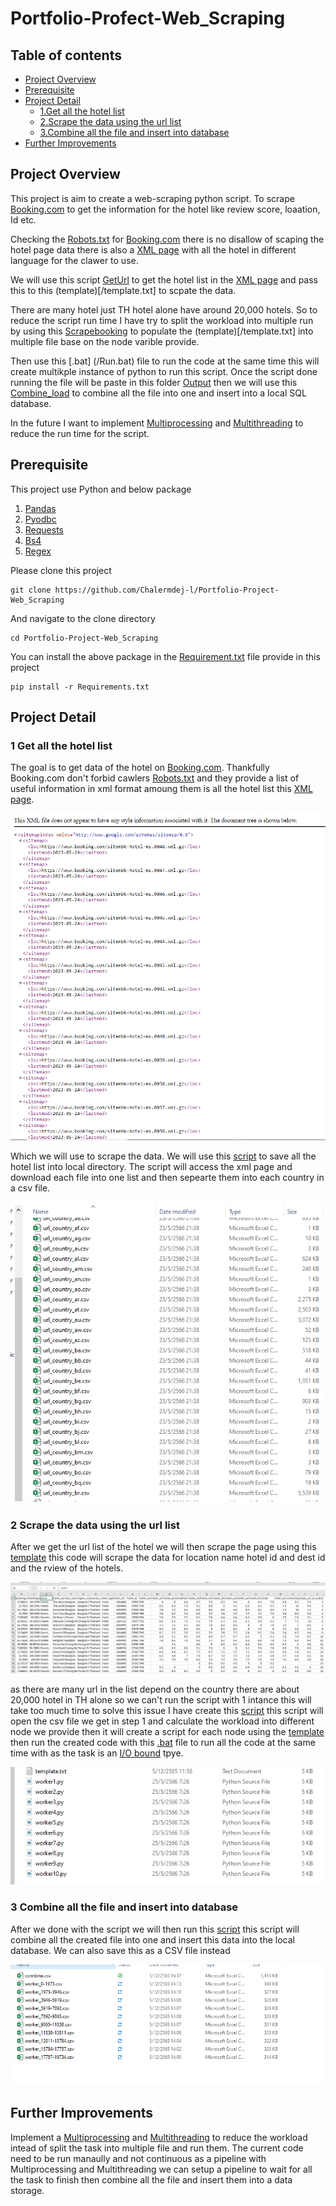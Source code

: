 # Portfolio-Profect-Web_Scraping

## Table of contents

* [Project Overview](#project-overview)
* [Prerequisite](#prerequisite)
* [Project Detail](#project-detail)
  - [1.Get all the hotel list](#1-get-all-the-hotel-list)
  - [2.Scrape the data using the url list](#2-scrape-the-data-using-the-url-list)
  - [3.Combine all the file and insert into database](#3-combine-all-the-file-and-insert-into-database)
* [Further Improvements](#further-improvements)

## Project Overview

This project is aim to create a web-scraping python script. To scrape [Booking.com](https://www.booking.com/) to get the information for the hotel like review score, loaation, Id etc. 

Checking the [Robots.txt](https://www.booking.com/robots.txt) for [Booking.com](https://www.booking.com/) there is no disallow of scaping the hotel page data there is also a [XML page](https://www.booking.com/sitembk-hotel-index.xml) with all the hotel in different language for the clawer to use.

We will use this script [GetUrl](/GetUrl.ipynb) to get the hotel list in the [XML page](https://www.booking.com/sitembk-hotel-index.xml) and pass this to this (template)[/template.txt] to scpate the data. 

There are many hotel just TH hotel alone have around 20,000 hotels. So to reduce the script run time I have try to split the workload into multiple run by using this [Scrapebooking](/Scapebooking.ipynb) to populate the (template)[/template.txt] into multiple file base on the node varible provide.

Then use this [.bat] (/Run.bat) file to run the code at the same time this will create multikple instance of python to run this script. Once the script done running the file will be paste in this folder
 [Output](/Output) then we will use this [Combine_load](/Combine_load.ipynb) to combine all the file into one and insert into a local SQL database. 
 
 In the future I want to implement [Multiprocessing](https://docs.python.org/3/library/multiprocessing.html) and [Multithreading](https://docs.python.org/3/library/threading.html) to reduce the run time for the script.
 

## Prerequisite

This project use Python and below package
1. [Pandas](https://pandas.pydata.org/)
2. [Pyodbc](https://pypi.org/project/pyodbc/)
3. [Requests](https://pypi.org/project/requests/)
4. [Bs4](https://pypi.org/project/beautifulsoup4/)
5. [Regex](https://pypi.org/project/regex/)

Please clone this project 
```
git clone https://github.com/Chalermdej-l/Portfolio-Project-Web_Scraping
```

And navigate to the clone directory
```
cd Portfolio-Project-Web_Scraping
```

You can install the above package in the [Requirement.txt](/Requirement.txt) file provide in this project

```
pip install -r Requirements.txt
```


## Project Detail

### 1 Get all the hotel list

The goal is to get data of the hotel on [Booking.com](https://www.booking.com/). Thankfully Booking.com don't forbid cawlers [Robots.txt](https://www.booking.com/robots.txt) and they provide a list of useful information in xml format amoung them is all the hotel list this [XML page](https://www.booking.com/sitembk-hotel-index.xml).

![xml](/image/xmlurl.png)

Which we will use to scrape the data. We will use this [script](/GetUrl.ipynb) to save all the hotel list into local directory. The script will access the xml page and download each file into one list and then sepearte them into each country in a csv file.

![csv](/image/csvurl.png)

### 2 Scrape the data using the url list

After we get the url list of the hotel we will then scrape the page using this [template](/template.txt) this code will scrape the data for location name hotel id and dest id and the rview of the hotels.

![hotel](/image/scapehotel.png)

as there are many url in the list depend on the country there are about 20,000 hotel in TH alone so we can't run the script with 1 intance this will take too much time to solve this issue I have create this [script](/Scapebooking.ipynb) this script will open the csv file we get in step 1 and calculate the workload into different node we provide then it will create a script for each node using the [template](/template.txt) then run the created code with this [.bat](/Run.bat) file to run all the code at the same time with as the task is an [I/O bound](https://en.wikipedia.org/wiki/I/O_bound) tpye.

![splitfile](/image/splitfile.png)

### 3 Combine all the file and insert into database

After we done with the script we will then run this [script](/Combine_load.ipynb) this script will combine all the created file into one and insert this data into the local database. We can also save this as a CSV file instead  

![scrape](/image/scapetask.png)

## Further Improvements

Implement a [Multiprocessing](https://docs.python.org/3/library/multiprocessing.html) and [Multithreading](https://docs.python.org/3/library/threading.html) to reduce the workload intead of split the task into multiple file and run them. The current code need to be run manaully and not continuous as a pipeline with Multiprocessing and Multithreading we can setup a pipeline to wait for all the task to finish then combine all the file and insert them into a data storage.
